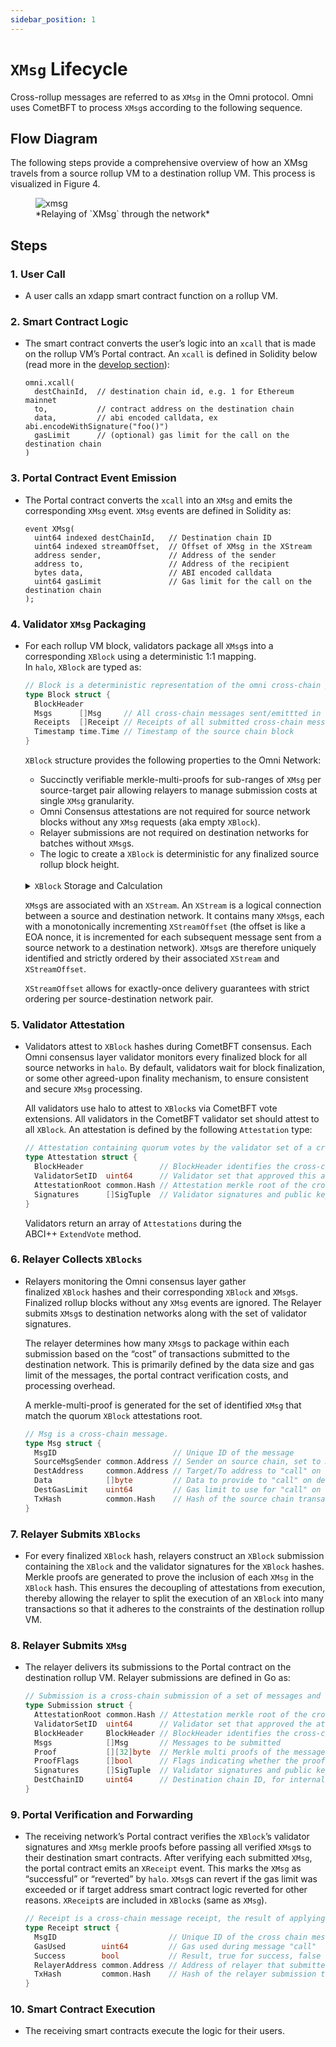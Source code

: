 ```yaml
---
sidebar_position: 1
---
```


# `XMsg` Lifecycle

Cross-rollup messages are referred to as `XMsg` in the Omni protocol. Omni uses CometBFT to process `XMsg`s according to the following sequence.

## Flow Diagram

The following steps provide a comprehensive overview of how an XMsg travels from a source rollup VM to a destination rollup VM. This process is visualized in Figure 4.

<figure>
  <img src="/img/xmsg.png" alt="xmsg" />
  <figcaption>*Relaying of `XMsg` through the network*</figcaption>
</figure>

## Steps

### 1. User Call

- A user calls an xdapp smart contract function on a rollup VM.

### 2. Smart Contract Logic

- The smart contract converts the user’s logic into an `xcall` that is made on the rollup VM’s Portal contract. An `xcall` is defined in Solidity below (read more in the [develop section](../../develop/xchain-messaging.md)):

    ```solidity
    omni.xcall(
      destChainId,  // destination chain id, e.g. 1 for Ethereum mainnet
      to,           // contract address on the destination chain
      data,         // abi encoded calldata, ex abi.encodeWithSignature("foo()")
      gasLimit      // (optional) gas limit for the call on the destination chain
    )
    ```

### 3. Portal Contract Event Emission

- The Portal contract converts the `xcall` into an `XMsg` and emits the corresponding `XMsg` event. `XMsg` events are defined in Solidity as:

    ```solidity
    event XMsg(
      uint64 indexed destChainId,   // Destination chain ID
      uint64 indexed streamOffset,  // Offset of XMsg in the XStream
      address sender,               // Address of the sender
      address to,                   // Address of the recipient
      bytes data,                   // ABI encoded calldata
      uint64 gasLimit               // Gas limit for the call on the destination chain
    );
    ```

### 4. Validator `XMsg` Packaging

- For each rollup VM block, validators package all `XMsg`s into a corresponding `XBlock`  using a deterministic 1:1 mapping. In `halo`, `XBlock` are typed as:

    ```go
    // Block is a deterministic representation of the omni cross-chain properties of a source chain EVM block.
    type Block struct {
      BlockHeader
      Msgs      []Msg     // All cross-chain messages sent/emittted in the block
      Receipts  []Receipt // Receipts of all submitted cross-chain messages applied in the block
      Timestamp time.Time // Timestamp of the source chain block
    }
    ```

    `XBlock` structure provides the following properties to the Omni Network:

    - Succinctly verifiable merkle-multi-proofs for sub-ranges of `XMsg` per source-target pair allowing relayers to manage submission costs at single `XMsg` granularity.
    - Omni Consensus attestations are not required for source network blocks without any `XMsg` requests (aka empty `XBlock`).
    - Relayer submissions are not required on destination networks for batches without `XMsg`s.
    - The logic to create a `XBlock` is deterministic for any finalized source rollup block height.

    <br />
    <details>
    <summary><code>XBlock</code> Storage and Calculation</summary>

    `XBlock` is not stored as they are deterministically calculated from a source network. So in effect, the source rollup stores them.
    Any component that depends on `XBlock`, calculates it from a source rollup.

    $XBlock = f(chain_A)$ where $f(x)$ is a deterministic `pure` function that takes a finalized network as input and produces `XBlock` as output.
    In practice, source blocks can be streamed and transformed using a simple translation function backed by an in-memory cache.

    </details>

    `XMsg`s are associated with an `XStream`. An `XStream`  is a logical connection between a source and destination network. It contains many `XMsg`s, each with a monotonically incrementing `XStreamOffset` (the offset is like a EOA nonce, it is incremented for each subsequent message sent from a source network to a destination network). `XMsg`s  are therefore uniquely identified and strictly ordered by their associated `XStream` and `XStreamOffset`.

    `XStreamOffset` allows for exactly-once delivery guarantees with strict ordering per source-destination network pair.

### 5. Validator Attestation

- Validators attest to `XBlock` hashes during CometBFT consensus. Each Omni consensus layer validator monitors every finalized block for all source networks in `halo`. By default, validators wait for block finalization, or some other agreed-upon finality mechanism, to ensure consistent and secure `XMsg` processing.

    All validators use halo to attest to `XBlock`s via CometBFT vote extensions. All validators in the CometBFT validator set should attest to all `XBlock`. An attestation is defined by the following `Attestation` type:

    ```go
    // Attestation containing quorum votes by the validator set of a cross-chain Block.
    type Attestation struct {
      BlockHeader                 // BlockHeader identifies the cross-chain Block
      ValidatorSetID  uint64      // Validator set that approved this attestation.
      AttestationRoot common.Hash // Attestation merkle root of the cross-chain Block
      Signatures      []SigTuple  // Validator signatures and public keys
    }
    ```

    Validators return an array of `Attestations` during the ABCI++ `ExtendVote` method.

### 6. Relayer Collects `XBlocks`

- Relayers monitoring the Omni consensus layer gather finalized `XBlock` hashes and their corresponding `XBlock` and `XMsg`s. Finalized rollup blocks without any `XMsg` events are ignored. The Relayer submits `XMsg`s to destination networks along with the set of validator signatures.

    The relayer determines how many `XMsg`s to package within each submission based on the “cost” of transactions submitted to the destination network. This is primarily defined by the data size and gas limit of the messages, the portal contract verification costs, and processing overhead.

    A merkle-multi-proof is generated for the set of identified `XMsg` that match the quorum `XBlock` attestations root.

    ```go
    // Msg is a cross-chain message.
    type Msg struct {
      MsgID                          // Unique ID of the message
      SourceMsgSender common.Address // Sender on source chain, set to msg.Sender
      DestAddress     common.Address // Target/To address to "call" on destination chain
      Data            []byte         // Data to provide to "call" on destination chain
      DestGasLimit    uint64         // Gas limit to use for "call" on destination chain
      TxHash          common.Hash    // Hash of the source chain transaction that emitted the message
    }
    ```

### 7. Relayer Submits `XBlocks`

- For every finalized `XBlock` hash, relayers construct an `XBlock` submission containing the `XBlock` and the validator signatures for the `XBlock` hashes. Merkle proofs are generated to prove the inclusion of each `XMsg` in the `XBlock` hash. This ensures the decoupling of attestations from execution, thereby allowing the relayer to split the execution of an `XBlock` into many transactions so that it adheres to the constraints of the destination rollup VM.

### 8. Relayer Submits `XMsg`

- The relayer delivers its submissions to the Portal contract on the destination rollup VM. Relayer submissions are defined in Go as:

    ```go
    // Submission is a cross-chain submission of a set of messages and their proofs.
    type Submission struct {
      AttestationRoot common.Hash // Attestation merkle root of the cross-chain Block
      ValidatorSetID  uint64      // Validator set that approved the attestation.
      BlockHeader     BlockHeader // BlockHeader identifies the cross-chain Block
      Msgs            []Msg       // Messages to be submitted
      Proof           [][32]byte  // Merkle multi proofs of the messages
      ProofFlags      []bool      // Flags indicating whether the proof is a left or right proof
      Signatures      []SigTuple  // Validator signatures and public keys
      DestChainID     uint64      // Destination chain ID, for internal use only
    }
    ```

### 9. Portal Verification and Forwarding

- The receiving network’s Portal contract verifies the `XBlock`’s validator signatures and `XMsg` merkle proofs before passing all verified `XMsg`s to their destination smart contracts. After verifying each submitted `XMsg`, the portal contract emits an `XReceipt` event. This marks the `XMsg` as “successful” or “reverted” by `halo`. `XMsg`s can revert if the gas limit was exceeded or if target address smart contract logic reverted for other reasons. `XReceipt`s are included in `XBlock`s (same as `XMsg`).

    ```go
    // Receipt is a cross-chain message receipt, the result of applying the Msg on the destination chain.
    type Receipt struct {
      MsgID                         // Unique ID of the cross chain message that was applied.
      GasUsed        uint64         // Gas used during message "call"
      Success        bool           // Result, true for success, false for revert
      RelayerAddress common.Address // Address of relayer that submitted the message
      TxHash         common.Hash    // Hash of the relayer submission transaction
    }
    ```

### 10. Smart Contract Execution

- The receiving smart contracts execute the logic for their users.
